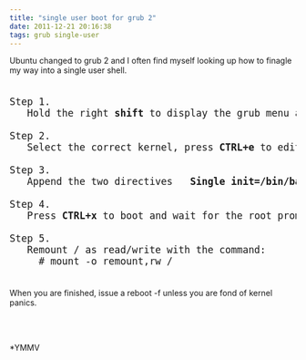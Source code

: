 ```yaml
---
title: "single user boot for grub 2"
date: 2011-12-21 20:16:38
tags: grub single-user
---
```


<p>
Ubuntu changed to grub 2 and I often find myself looking up how to finagle my way into a single user shell.

<pre style="font-size: 17px">

Step 1.
   Hold the right <b>shift</b> to display the grub menu at boot time.

Step 2.
   Select the correct kernel, press <b>CTRL+e</b> to edit the boot command.

Step 3.
   Append the two directives  <b> Single init=/bin/bash </b>

Step 4.
   Press <b>CTRL+x</b> to boot and wait for the root prompt.

Step 5.
   Remount / as read/write with the command:
     # mount -o remount,rw /

</pre>

</p>

<p>

When you are finished, issue a <span class="mono">reboot -f</span> unless you are fond of kernel panics.

<br />
<br />

*YMMV

</p>
